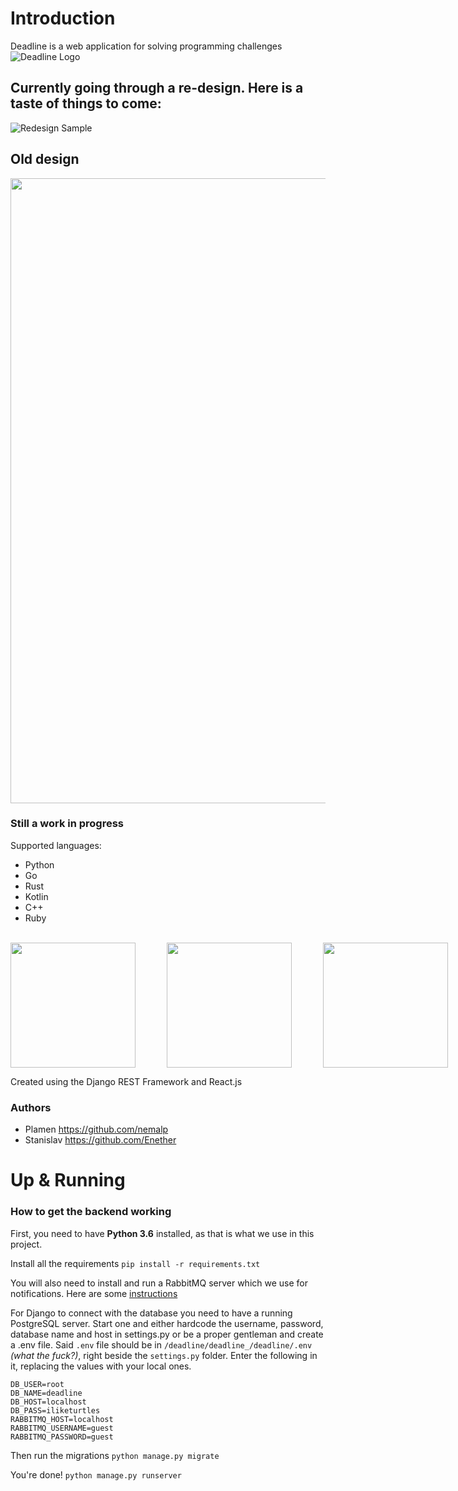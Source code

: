 # Introduction

Deadline is a web application for solving programming challenges
![Deadline Logo](http://i.imgur.com/dfZ5P8A.jpg)

## Currently going through a re-design. Here is a taste of things to come:
![Redesign Sample](http://i.imgur.com/vYst0CJ.jpg)

## Old design
<img src="/sample.gif?raw=true" width="1000px">

### Still a work in progress
Supported languages:
- Python
- Go
- Rust
- Kotlin
- C++
- Ruby
<br>
<div style="display: flex; flex-direction: row;">
<img style="display: inline; width: 200px; height: 200px; margin-right: 50px;" src="https://www.python.org/static/opengraph-icon-200x200.png" width="75" height="75">
<img style="display: inline; width: 200px; height: 200px; margin-right: 50px;" src="https://www.rust-lang.org/logos/rust-logo-512x512.png" width="75" height="75">
<img style="display: inline; width: 200px; height: 200px; margin-right: 50px;" src="https://www.unixstickers.com/image/cache/data/stickers/golang/golang.sh-600x600.png" width="75" height="75">
<img style="display: inline; width: 200px; height: 200px; margin-right: 50px;" src="http://www.freeiconspng.com/uploads/c--logo-icon-0.png" width="75" height="75">
<img style="display: inline; width: 200px; height: 200px; margin-right: 50px;" src="https://upload.wikimedia.org/wikipedia/commons/b/b5/Kotlin-logo.png" width="75" height="75">
<img style="display: inline; width: 200px; height: 200px; margin-right: 50px;" src="https://upload.wikimedia.org/wikipedia/commons/f/f1/Ruby_logo.png" width="75" height="75">
</div>

Created using the Django REST Framework and React.js

### Authors
- Plamen https://github.com/nemalp
- Stanislav https://github.com/Enether


# Up & Running

### How to get the backend working

First, you need to have **Python 3.6** installed, as that is what we use in this project.

Install all the requirements
`pip install -r requirements.txt`

You will also need to install and run a RabbitMQ server which we use for notifications. Here are some [instructions](https://www.rabbitmq.com/download.html)

For Django to connect with the database you need to have a running PostgreSQL server. Start one and either hardcode the username, password, database name and host in settings.py or be a proper gentleman and create a .env file.
Said `.env` file should be in `/deadline/deadline_/deadline/.env` _(what the fuck?)_, right beside the `settings.py` folder.
Enter the following in it, replacing the values with your local ones.
```
DB_USER=root
DB_NAME=deadline
DB_HOST=localhost
DB_PASS=iliketurtles
RABBITMQ_HOST=localhost
RABBITMQ_USERNAME=guest
RABBITMQ_PASSWORD=guest
```

Then run the migrations
`python manage.py migrate`

You're done!
`python manage.py runserver`
